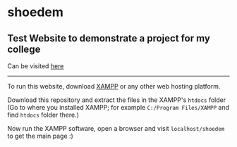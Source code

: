 # shoedem

## Test Website to demonstrate a project for my college

Can be visited [here](https://thisisthedarshan.github.io/shoedem)

---

To run this website, download [XAMPP](https://www.apachefriends.org/download.html) or any other web hosting platform.

Download this repository and extract the files in the XAMPP's `htdocs` folder (Go to where you installed XAMPP; for example `C:/Program Files/XAMPP` and find `htdocs` folder there.)

Now run the XAMPP software, open a browser and visit `localhost/shoedem` to get the main page :)
